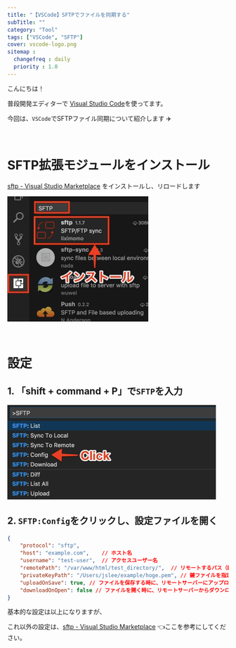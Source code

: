 ```yaml
---
title: "【VSCode】SFTPでファイルを同期する"
subTitle: ""
category: "Tool"
tags: ["VSCode", "SFTP"]
cover: vscode-logo.png
sitemap :
  changefreq : daily
  priority : 1.0
---
```


こんにちは！

普段開発エディターで [Visual Studio Code](https://code.visualstudio.com/)を使ってます。

今回は、`VSCode`でSFTPファイル同期について紹介します ✈️

<br>

# SFTP拡張モジュールをインストール

[sftp - Visual Studio Marketplace](https://marketplace.visualstudio.com/items?itemName=liximomo.sftp) をインストールし、リロードします

![](./img-1.png)

<br>

# 設定

## 1. 「shift + command + P」で`SFTP`を入力

![](./img-2.png)

## 2. `SFTP:Config`をクリックし、設定ファイルを開く

```json
{
    "protocol": "sftp",
    "host": "example.com",    // ホスト名
    "username": "test-user",  // アクセスユーザー名
    "remotePath": "/var/www/html/test_directory/",  // リモートするパス（絶対パス）
    "privateKeyPath": "/Users/jslee/example/hoge.pem", // 鍵ファイルを指定
    "uploadOnSave": true, // ファイルを保存する時に、リモートサーバーにアップロード
    "downloadOnOpen": false // ファイルを開く時に、リモートサーバーからダウンロード
}
```

基本的な設定は以上になりますが、

これ以外の設定は、[sftp - Visual Studio Marketplace](https://marketplace.visualstudio.com/items?itemName=liximomo.sftp) 👈ここを参考にしてください。
